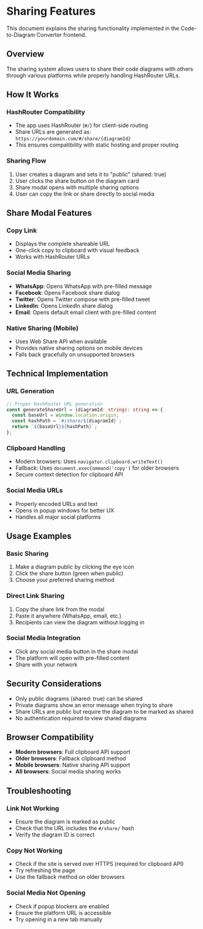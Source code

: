 # Sharing Features

This document explains the sharing functionality implemented in the Code-to-Diagram Converter frontend.

## Overview

The sharing system allows users to share their code diagrams with others through various platforms while properly handling HashRouter URLs.

## How It Works

### HashRouter Compatibility
- The app uses HashRouter (`#/`) for client-side routing
- Share URLs are generated as: `https://yourdomain.com/#/share/{diagramId}`
- This ensures compatibility with static hosting and proper routing

### Sharing Flow
1. User creates a diagram and sets it to "public" (shared: true)
2. User clicks the share button on the diagram card
3. Share modal opens with multiple sharing options
4. User can copy the link or share directly to social media

## Share Modal Features

### Copy Link
- Displays the complete shareable URL
- One-click copy to clipboard with visual feedback
- Works with HashRouter URLs

### Social Media Sharing
- **WhatsApp**: Opens WhatsApp with pre-filled message
- **Facebook**: Opens Facebook share dialog
- **Twitter**: Opens Twitter compose with pre-filled tweet
- **LinkedIn**: Opens LinkedIn share dialog
- **Email**: Opens default email client with pre-filled content

### Native Sharing (Mobile)
- Uses Web Share API when available
- Provides native sharing options on mobile devices
- Falls back gracefully on unsupported browsers

## Technical Implementation

### URL Generation
```typescript
// Proper HashRouter URL generation
const generateShareUrl = (diagramId: string): string => {
  const baseUrl = window.location.origin;
  const hashPath = `#/share/${diagramId}`;
  return `${baseUrl}${hashPath}`;
};
```

### Clipboard Handling
- Modern browsers: Uses `navigator.clipboard.writeText()`
- Fallback: Uses `document.execCommand('copy')` for older browsers
- Secure context detection for clipboard API

### Social Media URLs
- Properly encoded URLs and text
- Opens in popup windows for better UX
- Handles all major social platforms

## Usage Examples

### Basic Sharing
1. Make a diagram public by clicking the eye icon
2. Click the share button (green when public)
3. Choose your preferred sharing method

### Direct Link Sharing
1. Copy the share link from the modal
2. Paste it anywhere (WhatsApp, email, etc.)
3. Recipients can view the diagram without logging in

### Social Media Integration
- Click any social media button in the share modal
- The platform will open with pre-filled content
- Share with your network

## Security Considerations

- Only public diagrams (shared: true) can be shared
- Private diagrams show an error message when trying to share
- Share URLs are public but require the diagram to be marked as shared
- No authentication required to view shared diagrams

## Browser Compatibility

- **Modern browsers**: Full clipboard API support
- **Older browsers**: Fallback clipboard method
- **Mobile browsers**: Native sharing API support
- **All browsers**: Social media sharing works

## Troubleshooting

### Link Not Working
- Ensure the diagram is marked as public
- Check that the URL includes the `#/share/` hash
- Verify the diagram ID is correct

### Copy Not Working
- Check if the site is served over HTTPS (required for clipboard API)
- Try refreshing the page
- Use the fallback method on older browsers

### Social Media Not Opening
- Check if popup blockers are enabled
- Ensure the platform URL is accessible
- Try opening in a new tab manually 